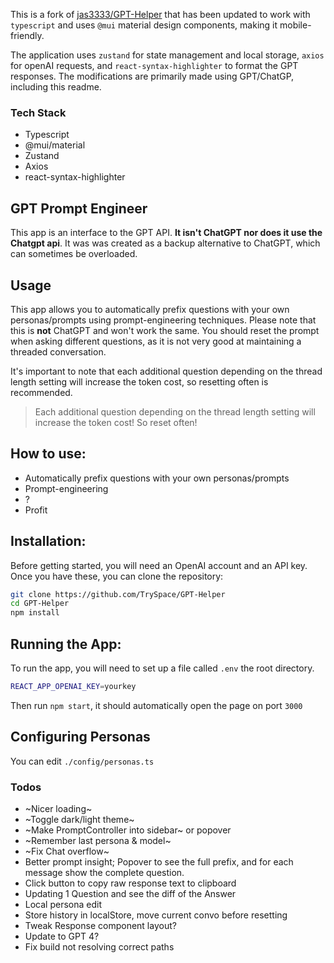 This is a fork of [jas3333/GPT-Helper](https://github.com/jas3333/GPT-Helper) that has been updated to work with `typescript` and uses `@mui` material design components, making it mobile-friendly.

The application uses `zustand` for state management and local storage, `axios` for openAI requests, and `react-syntax-highlighter` to format the GPT responses. The modifications are primarily made using GPT/ChatGP, including this readme.

### Tech Stack

- Typescript
- @mui/material
- Zustand
- Axios
- react-syntax-highlighter

## GPT Prompt Engineer

This app is an interface to the GPT API. **It isn't ChatGPT nor does it use the Chatgpt api**.
It was was created as a backup alternative to ChatGPT, which can sometimes be overloaded.

## Usage

This app allows you to automatically prefix questions with your own personas/prompts using prompt-engineering techniques. Please note that this is **not** ChatGPT and won't work the same. You should reset the prompt when asking different questions, as it is not very good at maintaining a threaded conversation.

It's important to note that each additional question depending on the thread length setting will increase the token cost, so resetting often is recommended.

> Each additional question depending on the thread length setting will increase the token cost! So reset often!

## How to use:

- Automatically prefix questions with your own personas/prompts
- Prompt-engineering
- ?
- Profit

## Installation:

Before getting started, you will need an OpenAI account and an API key. Once you have these, you can clone the repository:

```bash
git clone https://github.com/TrySpace/GPT-Helper
cd GPT-Helper
npm install
```

## Running the App:

To run the app, you will need to set up a file called `.env` the root directory.

```bash
REACT_APP_OPENAI_KEY=yourkey
```

Then run `npm start`, it should automatically open the page on port `3000`

## Configuring Personas

You can edit `./config/personas.ts`

### Todos

- ~Nicer loading~
- ~Toggle dark/light theme~
- ~Make PromptController into sidebar~ or popover
- ~Remember last persona & model~
- ~Fix Chat overflow~
- Better prompt insight; Popover to see the full prefix, and for each message show the complete question.
- Click button to copy raw response text to clipboard
- Updating 1 Question and see the diff of the Answer
- Local persona edit
- Store history in localStore, move current convo before resetting
- Tweak Response component layout?
- Update to GPT 4?
- Fix build not resolving correct paths
